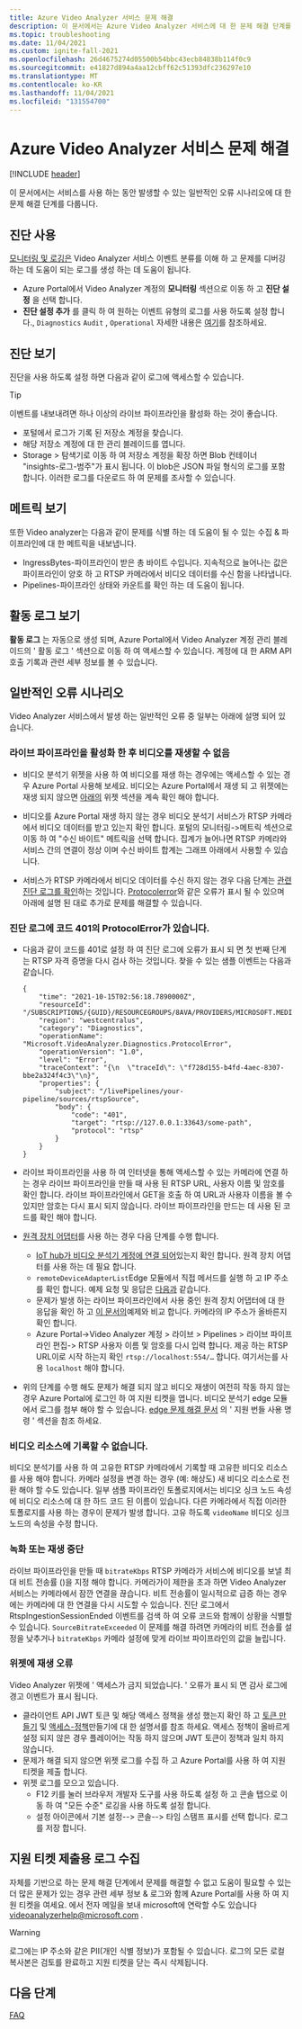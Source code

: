 ```yaml
---
title: Azure Video Analyzer 서비스 문제 해결
description: 이 문서에서는 Azure Video Analyzer 서비스에 대 한 문제 해결 단계를 다룹니다.
ms.topic: troubleshooting
ms.date: 11/04/2021
ms.custom: ignite-fall-2021
ms.openlocfilehash: 26d4675274d05500b54bbc43ecb84838b114f0c9
ms.sourcegitcommit: e41827d894a4aa12cbff62c51393dfc236297e10
ms.translationtype: MT
ms.contentlocale: ko-KR
ms.lasthandoff: 11/04/2021
ms.locfileid: "131554700"
---
```

# <a name="troubleshoot-azure-video-analyzer-service"></a>Azure Video Analyzer 서비스 문제 해결

[!INCLUDE [header](includes/cloud-env.md)]

이 문서에서는 서비스를 사용 하는 동안 발생할 수 있는 일반적인 오류 시나리오에 대 한 문제 해결 단계를 다룹니다.

## <a name="enable-diagnostics"></a>진단 사용

[모니터링 및 로깅은](./monitor-log-cloud.md) Video Analyzer 서비스 이벤트 분류를 이해 하 고 문제를 디버깅 하는 데 도움이 되는 로그를 생성 하는 데 도움이 됩니다.
- Azure Portal에서 Video Analyzer 계정의 **모니터링** 섹션으로 이동 하 고 **진단 설정** 을 선택 합니다. 
- **진단 설정 추가** 를 클릭 하 여 원하는 이벤트 유형의 로그를 사용 하도록 설정 합니다., `Diagnostics` `Audit` , `Operational` 자세한 내용은 [여기](./monitor-log-cloud.md)를 참조하세요.


## <a name="view-diagnostics"></a>진단 보기

진단을 사용 하도록 설정 하면 다음과 같이 로그에 액세스할 수 있습니다.

> [!TIP]
> 이벤트를 내보내려면 하나 이상의 라이브 파이프라인을 활성화 하는 것이 좋습니다. 

- 포털에서 로그가 기록 된 저장소 계정을 찾습니다.
- 해당 저장소 계정에 대 한 관리 블레이드를 엽니다.
- Storage > 탐색기로 이동 하 여 저장소 계정을 확장 하면 Blob 컨테이너 "insights-로그-범주"가 표시 됩니다. 이 blob은 JSON 파일 형식의 로그를 포함 합니다. 이러한 로그를 다운로드 하 여 문제를 조사할 수 있습니다.

## <a name="view-metrics"></a>메트릭 보기 

또한 Video analyzer는 다음과 같이 문제를 식별 하는 데 도움이 될 수 있는 수집 & 파이프라인에 대 한 메트릭을 내보냅니다.
- IngressBytes-파이프라인이 받은 총 바이트 수입니다. 지속적으로 늘어나는 값은 파이프라인이 양호 하 고 RTSP 카메라에서 비디오 데이터를 수신 함을 나타냅니다.
- Pipelines-파이프라인 상태와 카운트를 확인 하는 데 도움이 됩니다.

## <a name="view-activity-logs"></a>활동 로그 보기

**활동 로그** 는 자동으로 생성 되며, Azure Portal에서 Video Analyzer 계정 관리 블레이드의 ' 활동 로그 ' 섹션으로 이동 하 여 액세스할 수 있습니다. 계정에 대 한 ARM API 호출 기록과 관련 세부 정보를 볼 수 있습니다.

## <a name="common-error-scenarios"></a>일반적인 오류 시나리오

Video Analyzer 서비스에서 발생 하는 일반적인 오류 중 일부는 아래에 설명 되어 있습니다.

### <a name="unable-to-play-video-after-activating-live-pipeline"></a>라이브 파이프라인을 활성화 한 후 비디오를 재생할 수 없음

- 비디오 분석기 위젯을 사용 하 여 비디오를 재생 하는 경우에는 액세스할 수 있는 경우 Azure Portal 사용해 보세요. 비디오는 Azure Portal에서 재생 되 고 위젯에는 재생 되지 않으면 [아래의](#playback-error-with-the-widget) 위젯 섹션을 계속 확인 해야 합니다.

- 비디오를 Azure Portal 재생 하지 않는 경우 비디오 분석기 서비스가 RTSP 카메라에서 비디오 데이터를 받고 있는지 확인 합니다. 포털의 모니터링->메트릭 섹션으로 이동 하 여 "수신 바이트" 메트릭을 선택 합니다. 집계가 늘어나면 RTSP 카메라와 서비스 간의 연결이 정상 이며 수신 바이트 합계는 그래프 아래에서 사용할 수 있습니다. 

- 서비스가 RTSP 카메라에서 비디오 데이터를 수신 하지 않는 경우 다음 단계는 [관련 진단 로그를 확인](#view-diagnostics)하는 것입니다. [Protocolerror](#diagnostic-logs-have-a-protocolerror-with-code-401)와 같은 오류가 표시 될 수 있으며 아래에 설명 된 대로 추가로 문제를 해결할 수 있습니다.

### <a name="diagnostic-logs-have-a-protocolerror-with-code-401"></a>진단 로그에 코드 401의 ProtocolError가 있습니다.

- 다음과 같이 코드를 401로 설정 하 여 진단 로그에 오류가 표시 되 면 첫 번째 단계는 RTSP 자격 증명을 다시 검사 하는 것입니다. 찾을 수 있는 샘플 이벤트는 다음과 같습니다.

   ```
   {
       "time": "2021-10-15T02:56:18.7890000Z",
       "resourceId": "/SUBSCRIPTIONS/{GUID}/RESOURCEGROUPS/8AVA/PROVIDERS/MICROSOFT.MEDIA/VIDEOANALYZERS/AVASAMPLEZ2OHI3VBIRQPC",
       "region": "westcentralus",
       "category": "Diagnostics",
       "operationName": "Microsoft.VideoAnalyzer.Diagnostics.ProtocolError",
       "operationVersion": "1.0",
       "level": "Error",
       "traceContext": "{\n  \"traceId\": \"f728d155-b4fd-4aec-8307-bbe2a324f4c3\"\n}",
       "properties": {
           "subject": "/livePipelines/your-pipeline/sources/rtspSource",
           "body": {
               "code": "401",
               "target": "rtsp://127.0.0.1:33643/some-path",
               "protocol": "rtsp"
           }
       }
   }

   ```

- 라이브 파이프라인을 사용 하 여 인터넷을 통해 액세스할 수 있는 카메라에 연결 하는 경우 라이브 파이프라인을 만들 때 사용 된 RTSP URL, 사용자 이름 및 암호를 확인 합니다. 라이브 파이프라인에서 GET을 호출 하 여 URL과 사용자 이름을 볼 수 있지만 암호는 다시 표시 되지 않습니다. 라이브 파이프라인을 만드는 데 사용 된 코드를 확인 해야 합니다.

- [원격 장치 어댑터](./use-remote-device-adapter.md)를 사용 하는 경우 다음 단계를 수행 합니다.

   - [IoT hub가 비디오 분석기 계정에 연결 되어](../create-video-analyzer-account.md#post-deployment-steps)있는지 확인 합니다. 원격 장치 어댑터를 사용 하는 데 필요 합니다.
   - `remoteDeviceAdapterList`Edge 모듈에서 직접 메서드를 실행 하 고 IP 주소를 확인 합니다. 예제 요청 및 응답은 [다음과](../edge/direct-methods.md) 같습니다.
   - 문제가 발생 하는 라이브 파이프라인에서 사용 중인 원격 장치 어댑터에 대 한 응답을 확인 하 고 [이 문서의](use-remote-device-adapter.md)예제와 비교 합니다. 카메라의 IP 주소가 올바른지 확인 합니다.
   - Azure Portal->Video Analyzer 계정 > 라이브 > Pipelines > 라이브 파이프라인 편집-> RTSP 사용자 이름 및 암호를 다시 입력 합니다. 제공 하는 RTSP URL이로 시작 하는지 확인 `rtsp://localhost:554/…` 합니다. 여기서는를 사용 `localhost` 해야 합니다.

- 위의 단계를 수행 해도 문제가 해결 되지 않고 비디오 재생이 여전히 작동 하지 않는 경우 Azure Portal에 로그인 하 여 지원 티켓을 엽니다. 비디오 분석기 edge 모듈에서 로그를 첨부 해야 할 수 있습니다. [edge 문제 해결 문서](../edge/troubleshoot.md#common-error-resolutions) 의 ' 지원 번들 사용 명령 ' 섹션을 참조 하세요.

### <a name="unable-to-record-to-a-video-resource"></a>비디오 리소스에 기록할 수 없습니다.

비디오 분석기를 사용 하 여 고유한 RTSP 카메라에서 기록할 때 고유한 비디오 리소스를 사용 해야 합니다. 카메라 설정을 변경 하는 경우 (예: 해상도) 새 비디오 리소스로 전환 해야 할 수도 있습니다. 일부 샘플 파이프라인 토폴로지에서는 비디오 싱크 노드 속성에 비디오 리소스에 대 한 하드 코드 된 이름이 있습니다. 다른 카메라에서 직접 이러한 토폴로지를 사용 하는 경우이 문제가 발생 합니다. 고유 하도록 `videoName` 비디오 싱크 노드의 속성을 수정 합니다.

### <a name="interrupted-recording-or-playback"></a>녹화 또는 재생 중단

라이브 파이프라인을 만들 때 `bitrateKbps` RTSP 카메라가 서비스에 비디오를 보낼 최대 비트 전송률 ()을 지정 해야 합니다.
카메라가이 제한을 초과 하면 Video Analyzer 서비스는 카메라에서 잠깐 연결을 끊습니다. 비트 전송률이 일시적으로 급증 하는 경우에는 카메라에 대 한 연결을 다시 시도할 수 있습니다. 진단 로그에서 RtspIngestionSessionEnded 이벤트를 검색 하 여 오류 코드와 함께이 상황을 식별할 수 있습니다. `SourceBitrateExceeded`
이 문제를 해결 하려면 카메라의 비트 전송률 설정을 낮추거나 `bitrateKbps` 카메라 설정에 맞게 라이브 파이프라인의 값을 늘립니다.

### <a name="playback-error-with-the-widget"></a>위젯에 재생 오류

Video Analyzer 위젯에 ' 액세스가 금지 되었습니다. ' 오류가 표시 되 면 감사 로그에 경고 이벤트가 표시 됩니다.

- 클라이언트 API JWT 토큰 및 해당 액세스 정책을 생성 했는지 확인 하 고 [토큰 만들기](../access-policies.md) 및 [액세스-정책](../access-policies.md#creating-an-access-policy)만들기에 대 한 설명서를 참조 하세요. 액세스 정책이 올바르게 설정 되지 않은 경우 플레이어는 작동 하지 않으며 JWT 토큰이 정책과 일치 하지 않습니다. 
- 문제가 해결 되지 않으면 위젯 로그를 수집 하 고 Azure Portal를 사용 하 여 지원 티켓을 제출 합니다.
- 위젯 로그를 모으고 있습니다.
    - F12 키를 눌러 브라우저 개발자 도구를 사용 하도록 설정 하 고 콘솔 탭으로 이동 하 여 "모든 수준" 로깅을 사용 하도록 설정 합니다.   
    - 설정 아이콘에서 기본 설정--> 콘솔--> 타임 스탬프 표시를 선택 합니다. 로그를 저장 합니다.

## <a name="collect-logs-for-submitting-a-support-ticket"></a>지원 티켓 제출용 로그 수집
   
자체를 기반으로 하는 문제 해결 단계에서 문제를 해결할 수 없고 도움이 필요할 수 있는 더 많은 문제가 있는 경우 관련 세부 정보 & 로그와 함께 Azure Portal를 사용 하 여 지원 티켓을 여세요. 에서 전자 메일을 보내 microsoft에 연락할 수도 있습니다 videoanalyzerhelp@microsoft.com .
   
> [!WARNING]
> 로그에는 IP 주소와 같은 PII(개인 식별 정보)가 포함될 수 있습니다. 로그의 모든 로컬 복사본은 검토를 완료하고 지원 티켓을 닫는 즉시 삭제됩니다.
   
## <a name="next-steps"></a>다음 단계

[FAQ](./faq.yml)
